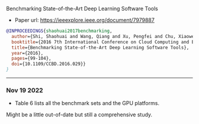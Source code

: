 Benchmarking State-of-the-Art Deep Learning Software Tools

- Paper url: https://ieeexplore.ieee.org/document/7979887

```bibtex
@INPROCEEDINGS{shaohuai2017benchmarking,
  author={Shi, Shaohuai and Wang, Qiang and Xu, Pengfei and Chu, Xiaowen},
  booktitle={2016 7th International Conference on Cloud Computing and Big Data (CCBD)}, 
  title={Benchmarking State-of-the-Art Deep Learning Software Tools},
  year={2016},
  pages={99-104},
  doi={10.1109/CCBD.2016.029}}
}
```

----
### Nov 19 2022

- Table 6 lists all the benchmark sets and the GPU platforms.

Might be a little out-of-date but still a comprehensive study.
